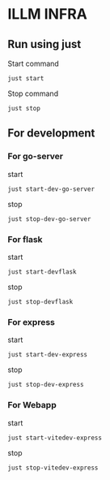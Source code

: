 # ILLM INFRA

## Run using just

Start command

```justfile
just start
```

Stop command

```justfile
just stop
```

## For development

### For go-server

start

```justfile
just start-dev-go-server
```

stop

```justfile
just stop-dev-go-server
```

### For flask

start

```justfile
just start-devflask
```

stop

```justfile
just stop-devflask
```

### For express

start

```justfile
just start-dev-express
```

stop

```justfile
just stop-dev-express
```

### For Webapp

start

```justfile
just start-vitedev-express
```

stop

```
just stop-vitedev-express
```
